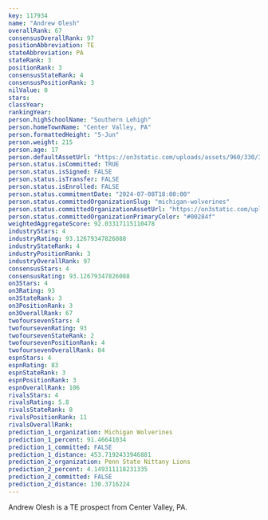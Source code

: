 ```yaml
---
key: 117934
name: "Andrew Olesh"
overallRank: 67
consensusOverallRank: 97
positionAbbreviation: TE
stateAbbreviation: PA
stateRank: 3
positionRank: 3
consensusStateRank: 4
consensusPositionRank: 3
nilValue: 0
stars: 
classYear: 
rankingYear: 
person.highSchoolName: "Southern Lehigh"
person.homeTownName: "Center Valley, PA"
person.formattedHeight: "5-Jun"
person.weight: 215
person.age: 17
person.defaultAssetUrl: "https://on3static.com/uploads/assets/960/330/330960.jpeg"
person.status.isCommitted: TRUE
person.status.isSigned: FALSE
person.status.isTransfer: FALSE
person.status.isEnrolled: FALSE
person.status.commitmentDate: "2024-07-08T18:00:00"
person.status.committedOrganizationSlug: "michigan-wolverines"
person.status.committedOrganizationAssetUrl: "https://on3static.com/uploads/assets/39/150/150039.svg"
person.status.committedOrganizationPrimaryColor: "#00284f"
weightedAggregateScore: 92.03317115110478
industryStars: 4
industryRating: 93.12679347826088
industryStateRank: 4
industryPositionRank: 3
industryOverallRank: 97
consensusStars: 4
consensusRating: 93.12679347826088
on3Stars: 4
on3Rating: 93
on3StateRank: 3
on3PositionRank: 3
on3OverallRank: 67
twofoursevenStars: 4
twofoursevenRating: 93
twofoursevenStateRank: 2
twofoursevenPositionRank: 4
twofoursevenOverallRank: 84
espnStars: 4
espnRating: 83
espnStateRank: 3
espnPositionRank: 3
espnOverallRank: 106
rivalsStars: 4
rivalsRating: 5.8
rivalsStateRank: 8
rivalsPositionRank: 11
rivalsOverallRank: 
prediction_1_organization: Michigan Wolverines
prediction_1_percent: 91.46641034
prediction_1_committed: FALSE
prediction_1_distance: 453.7192433946881
prediction_2_organization: Penn State Nittany Lions
prediction_2_percent: 4.149311118231335
prediction_2_committed: FALSE
prediction_2_distance: 130.3716224
---
```

Andrew Olesh is a TE prospect from Center Valley, PA.